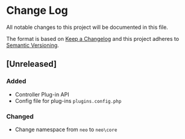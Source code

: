 # Change Log
All notable changes to this project will be documented in this file.

The format is based on [Keep a Changelog](http://keepachangelog.com/)
and this project adheres to [Semantic Versioning](http://semver.org/).

## [Unreleased]
### Added

- Controller Plug-in API
- Config file for plug-ins `plugins.config.php`

### Changed

- Change namespace from `neo` to `neo\core`
